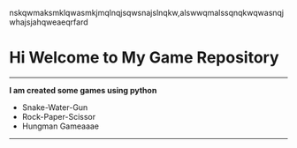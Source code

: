 nskqwmaksmklqwasmkjmqlnqjsqwsnajslnqkw,alswwqmalssqnqkwqwasnqjwhajsjahqweaeqrfard

# Hi Welcome to My Game Repository
***

**I am created some games using python**
- Snake-Water-Gun
- Rock-Paper-Scissor
- Hungman Gameaaae
---

